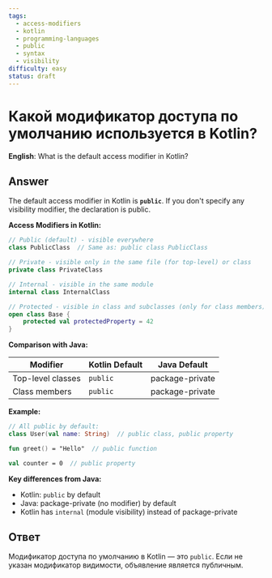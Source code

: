 ```yaml
---
tags:
  - access-modifiers
  - kotlin
  - programming-languages
  - public
  - syntax
  - visibility
difficulty: easy
status: draft
---
```


# Какой модификатор доступа по умолчанию используется в Kotlin?

**English**: What is the default access modifier in Kotlin?

## Answer

The default access modifier in Kotlin is **`public`**. If you don't specify any visibility modifier, the declaration is public.

**Access Modifiers in Kotlin:**

```kotlin
// Public (default) - visible everywhere
class PublicClass  // Same as: public class PublicClass

// Private - visible only in the same file (for top-level) or class
private class PrivateClass

// Internal - visible in the same module
internal class InternalClass

// Protected - visible in class and subclasses (only for class members)
open class Base {
    protected val protectedProperty = 42
}
```

**Comparison with Java:**

| Modifier | Kotlin Default | Java Default |
|----------|----------------|---------------|
| Top-level classes | `public` | package-private |
| Class members | `public` | package-private |

**Example:**
```kotlin
// All public by default:
class User(val name: String)  // public class, public property

fun greet() = "Hello"  // public function

val counter = 0  // public property
```

**Key differences from Java:**
- Kotlin: `public` by default
- Java: package-private (no modifier) by default
- Kotlin has `internal` (module visibility) instead of package-private

## Ответ

Модификатор доступа по умолчанию в Kotlin — это `public`. Если не указан модификатор видимости, объявление является публичным.


